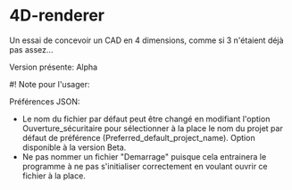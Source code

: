 # 4D-renderer
Un essai de concevoir un CAD en 4 dimensions, comme si 3 n'étaient déjà pas assez...

Version présente: Alpha


#! Note pour l'usager:

  Préférences JSON:
  - Le nom du fichier par défaut peut être changé en modifiant l'option Ouverture_sécuritaire pour sélectionner à la place le nom du projet par défaut de préférence (Preferred_default_project_name). Option disponible à la version Beta.
  - Ne pas nommer un fichier "Demarrage" puisque cela entrainera le programme à ne pas s'initialiser correctement en voulant ouvrir ce fichier à la place.

